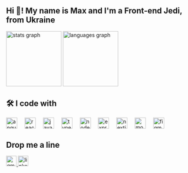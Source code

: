 <h2 align="left">Hi 👋! My name is Max and I'm a Front-end Jedi, from Ukraine</h2>

<div align="left">
  <img src="https://github-readme-stats.vercel.app/api?username=MaxVein&hide_title=true&hide_rank=true&show_icons=true&include_all_commits=true&count_private=true&disable_animations=false&theme=onedark&locale=en&hide_border=false" height="150" alt="stats graph"  />
  <img src="https://github-readme-stats.vercel.app/api/top-langs?username=MaxVein&locale=en&hide_title=false&layout=compact&card_width=320&langs_count=4&theme=onedark&hide_border=false" height="150" alt="languages graph"  />
</div>

###

<h2 align="left">🛠 I code with</h2>
<div align="left">
  <img src="https://skillicons.dev/icons?i=angular" height="30" alt="angularjs logo"  />
  <img width="12" />
  <img src="https://skillicons.dev/icons?i=react" height="30" alt="react logo"  />
  <img width="12" />
  <img src="https://skillicons.dev/icons?i=js" height="30" alt="javascript logo"  />
  <img width="12" />
  <img src="https://skillicons.dev/icons?i=ts" height="30" alt="typescript logo"  />
  <img width="12" />
  <img src="https://skillicons.dev/icons?i=nodejs" height="30" alt="nodejs logo"  />
  <img width="12" />
  <img src="https://skillicons.dev/icons?i=express" height="30" alt="express logo"  />
  <img width="12" />
  <img src="https://skillicons.dev/icons?i=nextjs" height="30" alt="nextjs logo"  />
  <img width="12" />
  <img src="https://skillicons.dev/icons?i=mongodb" height="30" alt="mongodb logo"  />
  <img width="12" />
  <img src="https://skillicons.dev/icons?i=figma" height="30" alt="figma logo"  />
</div>

<h2 align="left">Drop me a line</h2>
<div align="left">
   <a href="mailto:makslav67@gmail.com" target="_blank">
      <img src="https://img.shields.io/static/v1?message=Makslav67&logo=gmail&label=&color=D14836&logoColor=white&labelColor=&style=for-the-badge" height="28" alt="gmail logo"  />
   </a>
  <a href="https://www.linkedin.com/in/maksym-lavriv-6292bb1a6/" target="_blank">
    <img src="https://img.shields.io/static/v1?message=LinkedIn&logo=linkedin&label=&color=0077B5&logoColor=white&labelColor=&style=for-the-badge" height="28" alt="linkedin logo"  />
  </a>
</div>

###
